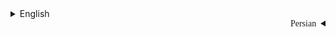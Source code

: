 <style>

/**
    *
    *	Name:			IRAN Sans-Serif Font
    *	Version:		5.0
    *	Author:			Moslem Ebrahimi (moslemebrahimi.com)
    *	Created on:		Dec 25, 2012
    *	Updated on:		Sep 01, 2017
    *	Website:		http://fontiran.com
    *	Copyright:		Commercial/Proprietary Software
    --------------------------------------------------------------------------------------
    فونت های ایران سن سریف یک نرم افزار مالکیتی محسوب می شود. جهت آگاهی از قوانین استفاده از این فونت ها لطفا به وب سایت (فونت ایران دات کام) مراجعه نمایید
    --------------------------------------------------------------------------------------
    IRAN Sans-serif font are considered a proprietary software. To gain information about the laws regarding the use of these font, please visit www.fontiran.com
    --------------------------------------------------------------------------------------
    This set of font are used in this project under the license: (.....)
    --------------------------------------------------------------------------------------
    *	
    **/

@font-face {
    font-family: IRANSans;
    font-style: normal;
    font-weight: 900;
    src: url('.github/IranSans/eot/IRANSansWeb_Black.eot');
    src: url('.github/IranSans/eot/IRANSansWeb_Black.eot?#iefix') format('embedded-opentype'),  /* IE6-8 */
    url('.github/IranSans/woff2/IRANSansWeb_Black.woff2')    format('woff2'),              /* FF39+,Chrome36+, Opera24+*/
    url('.github/IranSans/woff/IRANSansWeb_Black.woff')      format('woff'),               /* FF3.6+, IE9, Chrome6+, Saf5.1+*/
    url('.github/IranSans/ttf/IRANSansWeb_Black.ttf')        format('truetype');
}
@font-face {
    font-family: IRANSans;
    font-style: normal;
    font-weight: bold;
    src: url('.github/IranSans/ttf/IRANSansWeb_Bold.ttf')        format('truetype');
}
@font-face {
    font-family: IRANSans;
    font-style: normal;
    font-weight: 500;
    src: url('.github/IranSans/eot/IRANSansWeb_Medium.eot');
    src: url('.github/IranSans/eot/IRANSansWeb_Medium.eot?#iefix') format('embedded-opentype'),  /* IE6-8 */
    url('.github/IranSans/woff2/IRANSansWeb_Medium.woff2')    format('woff2'),              /* FF39+,Chrome36+, Opera24+*/
    url('.github/IranSans/woff/IRANSansWeb_Medium.woff')      format('woff'),               /* FF3.6+, IE9, Chrome6+, Saf5.1+*/
    url('.github/IranSans/ttf/IRANSansWeb_Medium.ttf')        format('truetype');
}
@font-face {
    font-family: IRANSans;
    font-style: normal;
    font-weight: 300;
    src: url('.github/IranSans/eot/IRANSansWeb_Light.eot');
    src: url('.github/IranSans/eot/IRANSansWeb_Light.eot?#iefix') format('embedded-opentype'),   /* IE6-8 */
    url('.github/IranSans/woff2/IRANSansWeb_Light.woff2')    format('woff2'),               /* FF39+,Chrome36+, Opera24+*/
    url('.github/IranSans/woff/IRANSansWeb_Light.woff')      format('woff'),                /* FF3.6+, IE9, Chrome6+, Saf5.1+*/
    url('.github/IranSans/ttf/IRANSansWeb_Light.ttf')        format('truetype');
}
@font-face {
    font-family: IRANSans;
    font-style: normal;
    font-weight: 200;
    src: url('.github/IranSans/ttf/IRANSansWeb_UltraLight.ttf')        format('truetype');
}
@font-face {
    font-family: IRANSans;
    font-style: normal;
    font-weight: normal;
    src: url('.github/IranSans/eot/IRANSansWeb.eot');
    src: url('.github/IranSans/eot/IRANSansWeb.eot?#iefix') format('embedded-opentype'),  /* IE6-8 */
    url('.github/IranSans/woff2/IRANSansWeb.woff2')    format('woff2'),              /* FF39+,Chrome36+, Opera24+*/
    url('.github/IranSans/woff/IRANSansWeb.woff')      format('woff'),               /* FF3.6+, IE9, Chrome6+, Saf5.1+*/
    url('.github/IranSans/ttf/IRANSansWeb.ttf')        format('truetype');
}

</style>

<body>

<details>

<summary>English</summary>


</details>

<div dir="rtl">

<details style="font-family: IRANSans">

<summary>Persian</summary>


### مقدمه

این پروژه، یک پروژه زیر ساختی برای تمام سرویس های دیگری است که در پروژه مد نظر بر اساس معماری میکروسرویس توسعه داده شده اند

</details>

</div>

</body>